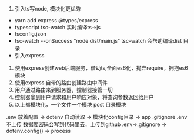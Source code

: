 1. 引入ts写node, 模块化更优秀
- yarn add express @types/express
- typescript tsc-watch 实时编译ts->js
- tsconfig.json
- tsc-watch --onSuccess \"node dist/main.js\"
    tsc-watch 会帮助编译dist 目录
- 引入express

1. 使用express创建web后端服务，借助ts,全面es6化，抛弃require，拥抱es6模块
2. 使用express 自带的路由创建路由中间件
3. 用户通过路由来到服务器，控制器接管一切
4. 控制器拿到用户请求和用户响应对象，将查询参数返回给用户
5. 以上都模块化，一个文件一个模块  post 目录模块

.env 放着配置 -> dotenv 自动读取 -> 模块化config目录 -> app
.gitignore .env 不上传
数据库密码会写到代码里去，上传到github
    .env=>.gitignore => dotenv.config() => process
    
